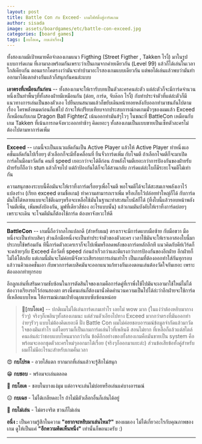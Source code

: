 ```yaml
---
layout: post
title: Battle Con กับ Exceed- เกมไฟท์ติ้งสู่การ์ดเกม
author: sisada
image: assets/boardgames/etc/battle-con-exceed.jpg
categories: [board games]
tags: [กบโอเค, กบเล่าเรื่อง]
---
```

ทั้งสองเกมมีเป้าหมายคือจำลองเกมแนว Figthing (Street Figther , Takken ไรงี้) มาในรูปแบบการ์ดเกม ที่เอามาลงพร้อมกันเพราะว่าเป็นเกมจากค่ายเดียวกัน (Level 99) แล้วก็ได้เล่นในเวลาใกล้เคียงกัน ตอนแรกโคตรงงว่ามันจะทำบ้ามาอะไรสองเกมแบบเดียวกัน แต่พอได้เล่นแล้วพบว่ามันทำออกมาได้แตกต่างกันแล้วก็สนุกกันคนล่ะแบบ

**เอาตรงที่เหมือนกันก่อน** -- ทั้งสองเกมจะให้เรารับบทเป็นตัวละครคนล่ะตัว แต่ล่ะตัวก็จะมีการ์ดจำนวนหนึ่งเป็นท่าพื้นๆที่ทั้งสองฝ่ายมีเหมือนกัน (ต่อย, การ์ด, จับล๊อก ไรงี้) กับท่าประจำตัวที่แต่ล่ะตัวก็มีแนวทางการเล่นเป็นของตัวเอง ไปยืนบนสนามแล้วก็ขยับเดินหน้าทอยหลังกับออกท่ามาชนกันไปตามเรื่อง ใครพลังหมดก่อนก็แพ้ไป ถ้าจะให้เปรียบเทียบจากประสบการณ์กดเกมมั่วๆของผมแล้ว Exceed ก็เหมือนกับเกม Dragon Ball FighterZ เน้นออกท่ามันส์ๆไวๆ ในขณะที่ BattleCon เหมือนกับเกม Takken ที่เน้นการกดจังหวะออกท่าช้าๆ คิดเยอะๆ ทั้งสองเกมเป็นแบบขายเป็นเซ็ทตัวละครไม่ต้องไปตามหาการ์ดเพิ่ม



---


**Exceed** -- เกมนี้จะเป็นแนวผลัดกันเป็น Active Player แล้วให้ Active Player ทำหนึ่งแอคชั่นผลัดกันไปเรื่อยๆ ตัวเลือกก็จะมีทั้งเคลื่อนที่ ยืนจั่วการ์ดเพิ่ม กับโจมตี ถ้าเลือกโจมตีก็จะมาเปิดการ์ดในมือมาวัดกัน คนที่ speed เยอะกว่าจะได้ตีก่อน ถ้าพลังโจมตีเยอะกว่าการป้องกันของฝ่ายรับ ฝ่ายรับก็ถือว่า stun แล้วก็จบไป แต่ถ้าป้องกันได้ก็จะได้สวนกลับ การ์ดแต่ล่ะใบก็มีระยะโจมตีไม่เท่ากัน

ความสนุกของระบบนี้คือมันจะให้เราทิ้งการ์ดเรื่อยๆเพื่อโจมตี พอโจมตีได้จะได้สะสมเกจพลังเอาไว้แปลงร่าง (เรียก exceed ตามชื่อเกม) ทำความสามารถเราเพิ่ม หรือเก็บไว้ปล่อยท่าใหญ่ก็ได้ กับการ์ดมันใช้ได้หลายแบบจะใช้ตีเฉยๆหรือจะเหลือใช้มันในฐานะท่าสะสมโบนัสก็ได้ (ทิ้งใบนี้แล้วรอบหน้าพลังโจมตีเพิ่ม, เพิ่มพลังป้องกัน, มูฟที่เดียวสี่ช่อง อะไรแบบนั้น) แล้วเกมมันบังคับให้เราทิ้งการ์ดบ่อยๆเพราะจะเดิน จะโจมตีมันก็ต้องใช้การ์ด ต้องหาจังหวะให้ดี



---


**BattleCon** -- เกมนี้ถือว่ากลไกแปลกดี (สำหรับผม) ตรงเราจะมีการ์ดแบบมือซ้าย กับมือขวา มือหนึ่งจะเป็นท่าเบสิคๆ ส่วนอีกมือหนึ่งจะเป็นท่าประจำตัวของตัวละคร เวลาใช้มันจะให้เราเอาสองใบนี้มาประกบใช้พร้อมกัน ทีนี้การ์ดตัวละครเราก็จะไปเพิ่มหรือลดพลังของการ์ดหลักอีกที แนวคิดกับคีย์เวิร์ดก็จะคล้ายๆกับ Exceed คือวัดที่ speed ก่อนถ้าเร็วกว่าและตีแรงกว่าการป้องกันของอีกฝ่าย อีกฝ่ายก็ไม่ได้โต้กลับ แต่เกมนี้มันจะไม่ค่อยมีจังหวะเสียรอบการเล่นเท่าไร เป็นเกมที่ต้องออกท่าใส่กันทุกรอบแล้ววนคิวแอคชั่นเอา กับพวกการ์ดเบสิคมันจะออกแนวแก้ทางกันเองตอนเล่นต้องวัดใจกันเยอะ เพราะต้องออกท่าทุกรอบ

อีกลูกเล่นที่เสริมความซับซ้อนในการตัดสินใจของเกมคือการ์ดคู่ที่เราพึ่งใช้ไปมันจะเอามาใช้ใหม่ไม่ได้ต้องวางเรียงรอไว้ก่อนสองตา ตรงนี้คนเล่นก็ต้องมานั่งคิดคำนวนความเป็นไปได้ล่ะว่าอีกฝ่ายจะใช้การ์ดที่เหลือแบบไหน ให้อารมณ์เกมเป่ายิงฉุบแบบซับซ้อนหน่อย

> 🐸**[กบโอเค]** -- ปกติผมไม่ได้เล่นการ์ดเกมเท่าไร เลยไม่ wow มาก (ในแง่ว่าต้องหยิบมากางรัวๆ) จริงๆก็เพลินๆทั้งสองเกมนะ แต่ส่วนตัวเอียงไปทาง Exceed มากกว่าตรงที่มันออกท่าง่ายๆรัวๆ แบบไม่ต้องคิดเยอะดี ฝั่ง Battle Con ผมไม่ค่อยชอบอารมณ์ข้อมูลจำกัดแล้วมาวัดใจของมันเท่าไร แต่โดยรวมก็เป็นเกมการ์ดเล่นไวที่เพลินดี สอนไม่ยาก ที่เหลือก็แล้วแต่สไตล์คนเล่นล่ะว่าชอบแบบไหนมากกว่ากัน ข้อดีอีกอย่างของทั้งสองเกมคือมันขายเป็น system คือพร้อมจะออกชุดตัวละครใหม่ๆออกมาได้เรื่อย (จริงๆก็ออกมาแยะล่ะ) ส่วนข้อเสียข้อทั้งคู่สำหรับผมก็ไม่มีอะไรนะสำหรับเกมคั่นเวลา


😍 **กบโปรด** - อวยไส้แตก ยากมากที่เล่นแล้วจะรู้สึกไม่สนุก

😁 **กบชอบ** - พร้อมจะเล่นตลอด

🙂 **กบโอเค** - ชอบในบางแง่มุม แต่อาจจะเล่นไม่บ่อยหรือเล่นแค่บางอารมณ์

😐 **กบเฉย** - ไม่ได้เกลียดอะไร ถ้าไม่มีตัวเลือกอื่นก็เล่นได้อยู่

🖕 **กบไม่เล่น** - ไม่ตรงจริต ชวนก็ไม่เล่น

**อนึ่ง :** เป็นความรู้สึกในความ **"อยากจะหยิบมาเล่นไหม?"** ของผมเอง ไม่ได้เกี่ยวอะไรกับคุณภาพของเกม ดูให้เป็นแค่ **"อีกความคิดเห็นหนึ่ง"** เท่านั้นก็พอนะครับ :)



---

